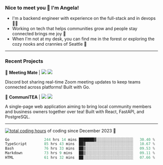 ### Nice to meet you 👋 I'm Angela!

- I'm a backend engineer with experience on the full-stack and in devops 👩‍💻
- Working on tech that helps communities grow and people stay connected brings me joy 🤝
- When I'm not at my desk, you can find me in the forest or exploring the cozy nooks and crannies of Seattle 🧋

---

### Recent Projects

👾 **Meeting Mate** | [![](https://img.shields.io/badge/Code-violet.svg?style=flat-square)](https://github.com/angelajfisher/meeting-mate) [![](https://img.shields.io/badge/Site-violet.svg?style=flat-square)](https://angelajfisher.com/projects/meeting-mate)

Discord bot sharing real-time Zoom meeting updates to keep teams connected across platforms! Built with Go.

🍵 **CommuniTEA** | [![](https://img.shields.io/badge/Code-green.svg?style=flat-square)](https://gitlab.com/angelajfisher/communiTEA) [![](https://img.shields.io/badge/Demo-green.svg?style=flat-square)](https://angelajfisher.gitlab.io/communiTEA/)

A single-page web application aiming to bring local community members and business owners together over tea!  Built with React, FastAPI, and PostgreSQL.

---

<a href="https://wakatime.com/@018c1e94-8745-411f-aea1-f33be044d952"><img src="https://wakatime.com/badge/user/018c1e94-8745-411f-aea1-f33be044d952.svg?style=flat-square" alt="total coding hours" /></a> of coding since December 2023 🌊<br>
<!--START_SECTION:waka-->

```go
Go                244 hrs 14 mins ███████▓░░░░░░░░░░░░░░░░░   30.40 %
TypeScript        85 hrs 43 mins  ██▓░░░░░░░░░░░░░░░░░░░░░░   10.67 %
Bash              76 hrs 33 mins  ██▒░░░░░░░░░░░░░░░░░░░░░░   09.53 %
Markdown          73 hrs 9 mins   ██▒░░░░░░░░░░░░░░░░░░░░░░   09.11 %
HTML              61 hrs 32 mins  ██░░░░░░░░░░░░░░░░░░░░░░░   07.66 %
```

<!--END_SECTION:waka--> 
